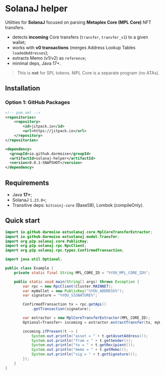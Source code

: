# SolanaJ helper

Utilities for **SolanaJ** focused on parsing **Metaplex Core (MPL Core)** NFT transfers.

* detects **incoming** Core transfers (`transfer`, `transfer_v1`) to a given wallet;
* works with **v0 transactions** (merges Address Lookup Tables `loadedAddresses`);
* extracts Memo (v1/v2) as `reference`;
* minimal deps, Java 17+.

> This is **not** for SPL tokens. MPL Core is a separate program (no ATAs).

## Installation
### Option 1: GitHub Packages
```xml
<!-- pom.xml -->
<repositories>
    <repository>
        <id>jitpack.io</id>
        <url>https://jitpack.io</url>
    </repository>
</repositories>

<dependency>
  <groupId>io.github.darmoise</groupId>
  <artifactId>solanaj-helper</artifactId>
  <version>0.0.1-SNAPSHOT</version>
</dependency>
```

## Requirements
* Java **17+**;
* SolanaJ `1.23.0+`;
* Transitive deps: `bitcoinj-core` (Base58), Lombok (compileOnly).

## Quick start

```java
import io.github.darmoise.extsolanaj.core.MplCoreTransferExtractor;
import io.github.darmoise.extsolanaj.model.Transfer;
import org.p2p.solanaj.core.PublicKey;
import org.p2p.solanaj.rpc.RpcClient;
import org.p2p.solanaj.rpc.types.ConfirmedTransaction;

import java.util.Optional;

public class Example {
    private static final String MPL_CORE_ID = "%YOU_MPL_CORE_ID%";

    public static void main(String[] args) throws Exception {
        var rpc = new RpcClient(Cluster.MAINNET);
        var myWallet = new PublicKey("%YOU_ADDRESS%");
        var signature = "%YOU_SIGNATURE%";

        ConfirmedTransaction tx = rpc.getApi()
            .getTransaction(signature);

        var extractor = new MplCoreTransferExtractor(MPL_CORE_ID);
        Optional<Transfer> incoming = extractor.extractTransfer(tx, myWallet, signature);

        incoming.ifPresent(t -> {
            System.out.println("asset = " + t.getAssetAddress());
            System.out.println("from = " + t.getSender());
            System.out.println("to = " + t.getRecipient());
            System.out.println("memo = " + t.getMemo());
            System.out.println("sig = " + t.getSignature());
        });
    }
}
```